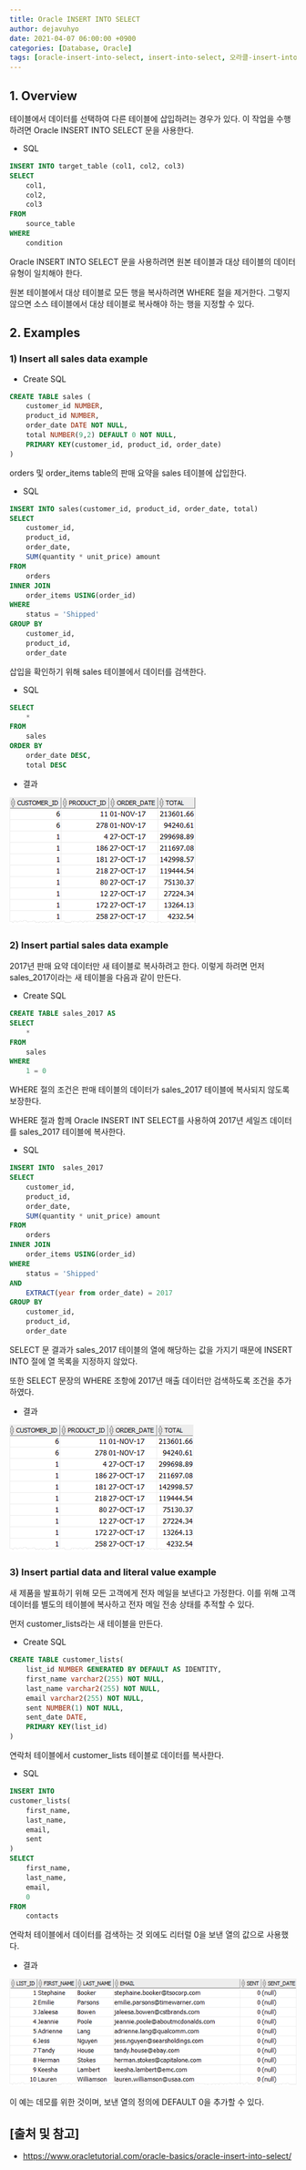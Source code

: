 ```yaml
---
title: Oracle INSERT INTO SELECT
author: dejavuhyo
date: 2021-04-07 06:00:00 +0900
categories: [Database, Oracle]
tags: [oracle-insert-into-select, insert-into-select, 오라클-insert-into-select]
---
```


## 1. Overview
테이블에서 데이터를 선택하여 다른 테이블에 삽입하려는 경우가 있다. 이 작업을 수행하려면 Oracle INSERT INTO SELECT 문을 사용한다.

* SQL

```sql
INSERT INTO target_table (col1, col2, col3)
SELECT
    col1,
    col2,
    col3
FROM
    source_table
WHERE
    condition
```

Oracle INSERT INTO SELECT 문을 사용하려면 원본 테이블과 대상 테이블의 데이터 유형이 일치해야 한다.

원본 테이블에서 대상 테이블로 모든 행을 복사하려면 WHERE 절을 제거한다. 그렇지 않으면 소스 테이블에서 대상 테이블로 복사해야 하는 행을 지정할 수 있다.

## 2. Examples

### 1) Insert all sales data example

* Create SQL

```sql
CREATE TABLE sales (
    customer_id NUMBER,
    product_id NUMBER,
    order_date DATE NOT NULL,
    total NUMBER(9,2) DEFAULT 0 NOT NULL,
    PRIMARY KEY(customer_id, product_id, order_date)
)
```

orders 및 order_items table의 판매 요약을 sales 테이블에 삽입한다.

* SQL

```sql
INSERT INTO sales(customer_id, product_id, order_date, total)
SELECT
    customer_id,
    product_id,
    order_date,
    SUM(quantity * unit_price) amount
FROM
    orders
INNER JOIN
    order_items USING(order_id)
WHERE
    status = 'Shipped'
GROUP BY
    customer_id,
    product_id,
    order_date
```

삽입을 확인하기 위해 sales 테이블에서 데이터를 검색한다.

* SQL

```sql
SELECT
    *
FROM
    sales
ORDER BY
    order_date DESC,
    total DESC
```

* 결과

![statement-example](/assets/img/2021-04-07-oracle-insert-into-select/statement-example.png)

### 2) Insert partial sales data example
2017년 판매 요약 데이터만 새 테이블로 복사하려고 한다. 이렇게 하려면 먼저 sales_2017이라는 새 테이블을 다음과 같이 만든다.

* Create SQL

```sql
CREATE TABLE sales_2017 AS
SELECT
    *
FROM
    sales
WHERE
    1 = 0
```

WHERE 절의 조건은 판매 테이블의 데이터가 sales_2017 테이블에 복사되지 않도록 보장한다.

WHERE 절과 함께 Oracle INSERT INT SELECT를 사용하여 2017년 세일즈 데이터를 sales_2017 테이블에 복사한다.

* SQL

```sql
INSERT INTO  sales_2017
SELECT
    customer_id,
    product_id,
    order_date,
    SUM(quantity * unit_price) amount
FROM
    orders
INNER JOIN
    order_items USING(order_id)
WHERE
    status = 'Shipped'
AND
    EXTRACT(year from order_date) = 2017
GROUP BY
    customer_id,
    product_id,
    order_date
```

SELECT 문 결과가 sales_2017 테이블의 열에 해당하는 값을 가지기 때문에 INSERT INTO 절에 열 목록을 지정하지 않았다.

또한 SELECT 문장의 WHERE 조항에 2017년 매출 데이터만 검색하도록 조건을 추가하였다.

* 결과

![copy-data-partially](/assets/img/2021-04-07-oracle-insert-into-select/copy-data-partially.png)

### 3) Insert partial data and literal value example
새 제품을 발표하기 위해 모든 고객에게 전자 메일을 보낸다고 가정한다. 이를 위해 고객 데이터를 별도의 테이블에 복사하고 전자 메일 전송 상태를 추적할 수 있다.

먼저 customer_lists라는 새 테이블을 만든다.

* Create SQL

```sql
CREATE TABLE customer_lists(
    list_id NUMBER GENERATED BY DEFAULT AS IDENTITY,
    first_name varchar2(255) NOT NULL,
    last_name varchar2(255) NOT NULL,
    email varchar2(255) NOT NULL,
    sent NUMBER(1) NOT NULL,
    sent_date DATE,
    PRIMARY KEY(list_id)
)
```

연락처 테이블에서 customer_lists 테이블로 데이터를 복사한다.

* SQL

```sql
INSERT INTO
customer_lists(
    first_name,
    last_name,
    email,
    sent
)
SELECT
    first_name,
    last_name,
    email,
    0
FROM
    contacts
```

연락처 테이블에서 데이터를 검색하는 것 외에도 리터럴 0을 보낸 열의 값으로 사용했다.

* 결과

![with-literals-example](/assets/img/2021-04-07-oracle-insert-into-select/with-literals-example.png)

이 예는 데모를 위한 것이며, 보낸 열의 정의에 DEFAULT 0을 추가할 수 있다.

## [출처 및 참고]
* <https://www.oracletutorial.com/oracle-basics/oracle-insert-into-select/>
